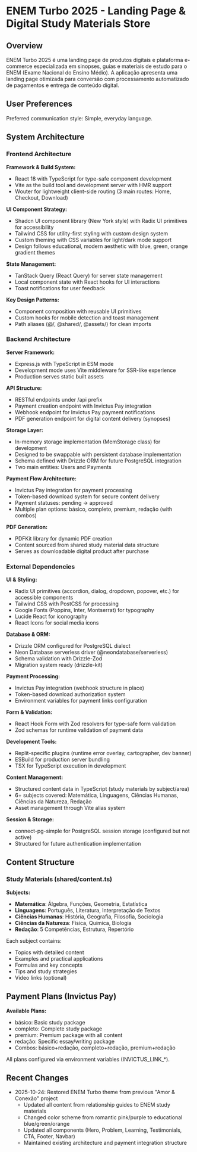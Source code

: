 # ENEM Turbo 2025 - Landing Page & Digital Study Materials Store

## Overview

ENEM Turbo 2025 é uma landing page de produtos digitais e plataforma e-commerce especializada em sinopses, guias e materiais de estudo para o ENEM (Exame Nacional do Ensino Médio). A aplicação apresenta uma landing page otimizada para conversão com processamento automatizado de pagamentos e entrega de conteúdo digital.

## User Preferences

Preferred communication style: Simple, everyday language.

## System Architecture

### Frontend Architecture

**Framework & Build System:**
- React 18 with TypeScript for type-safe component development
- Vite as the build tool and development server with HMR support
- Wouter for lightweight client-side routing (3 main routes: Home, Checkout, Download)

**UI Component Strategy:**
- Shadcn UI component library (New York style) with Radix UI primitives for accessibility
- Tailwind CSS for utility-first styling with custom design system
- Custom theming with CSS variables for light/dark mode support
- Design follows educational, modern aesthetic with blue, green, orange gradient themes

**State Management:**
- TanStack Query (React Query) for server state management
- Local component state with React hooks for UI interactions
- Toast notifications for user feedback

**Key Design Patterns:**
- Component composition with reusable UI primitives
- Custom hooks for mobile detection and toast management
- Path aliases (@/, @shared/, @assets/) for clean imports

### Backend Architecture

**Server Framework:**
- Express.js with TypeScript in ESM mode
- Development mode uses Vite middleware for SSR-like experience
- Production serves static built assets

**API Structure:**
- RESTful endpoints under /api prefix
- Payment creation endpoint with Invictus Pay integration
- Webhook endpoint for Invictus Pay payment notifications
- PDF generation endpoint for digital content delivery (synopses)

**Storage Layer:**
- In-memory storage implementation (MemStorage class) for development
- Designed to be swappable with persistent database implementation
- Schema defined with Drizzle ORM for future PostgreSQL integration
- Two main entities: Users and Payments

**Payment Flow Architecture:**
- Invictus Pay integration for payment processing
- Token-based download system for secure content delivery
- Payment statuses: pending → approved
- Multiple plan options: básico, completo, premium, redação (with combos)

**PDF Generation:**
- PDFKit library for dynamic PDF creation
- Content sourced from shared study material data structure
- Serves as downloadable digital product after purchase

### External Dependencies

**UI & Styling:**
- Radix UI primitives (accordion, dialog, dropdown, popover, etc.) for accessible components
- Tailwind CSS with PostCSS for processing
- Google Fonts (Poppins, Inter, Montserrat) for typography
- Lucide React for iconography
- React Icons for social media icons

**Database & ORM:**
- Drizzle ORM configured for PostgreSQL dialect
- Neon Database serverless driver (@neondatabase/serverless)
- Schema validation with Drizzle-Zod
- Migration system ready (drizzle-kit)

**Payment Processing:**
- Invictus Pay integration (webhook structure in place)
- Token-based download authorization system
- Environment variables for payment links configuration

**Form & Validation:**
- React Hook Form with Zod resolvers for type-safe form validation
- Zod schemas for runtime validation of payment data

**Development Tools:**
- Replit-specific plugins (runtime error overlay, cartographer, dev banner)
- ESBuild for production server bundling
- TSX for TypeScript execution in development

**Content Management:**
- Structured content data in TypeScript (study materials by subject/area)
- 6+ subjects covered: Matemática, Linguagens, Ciências Humanas, Ciências da Natureza, Redação
- Asset management through Vite alias system

**Session & Storage:**
- connect-pg-simple for PostgreSQL session storage (configured but not active)
- Structured for future authentication implementation

## Content Structure

### Study Materials (shared/content.ts)

**Subjects:**
- **Matemática**: Álgebra, Funções, Geometria, Estatística
- **Linguagens**: Português, Literatura, Interpretação de Textos
- **Ciências Humanas**: História, Geografia, Filosofia, Sociologia
- **Ciências da Natureza**: Física, Química, Biologia
- **Redação**: 5 Competências, Estrutura, Repertório

Each subject contains:
- Topics with detailed content
- Examples and practical applications
- Formulas and key concepts
- Tips and study strategies
- Video links (optional)

## Payment Plans (Invictus Pay)

**Available Plans:**
- básico: Basic study package
- completo: Complete study package
- premium: Premium package with all content
- redação: Specific essay/writing package
- Combos: básico+redação, completo+redação, premium+redação

All plans configured via environment variables (INVICTUS_LINK_*).

## Recent Changes

- 2025-10-24: Restored ENEM Turbo theme from previous "Amor & Conexão" project
  - Updated all content from relationship guides to ENEM study materials
  - Changed color scheme from romantic pink/purple to educational blue/green/orange
  - Updated all components (Hero, Problem, Learning, Testimonials, CTA, Footer, Navbar)
  - Maintained existing architecture and payment integration structure
